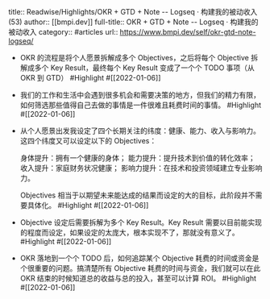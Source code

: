 title:: Readwise/Highlights/OKR + GTD + Note -- Logseq · 构建我的被动收入 (53)
author:: [[bmpi.dev]]
full-title:: OKR + GTD + Note -- Logseq · 构建我的被动收入
category:: #articles
url:: https://www.bmpi.dev/self/okr-gtd-note-logseq/

- OKR 的流程是将个人愿景拆解成多个 Objectives，之后将每个 Objective 拆解成多个 Key Result，最终每个 Key Result 变成了一个个 TODO 事项（从 OKR 到 GTD） #Highlight #[[2022-01-06]]
- 我们的工作和生活中会遇到很多机会和需要决策的地方，但我们的精力有限，如何筛选那些值得自己去做的事情是一件很难且耗费时间的事情。 #Highlight #[[2022-01-06]]
- 从个人愿景出发我设定了四个长期关注的纬度：健康、能力、收入与影响力。这四个纬度又可以设定以下的 Objectives：
  
  身体提升：拥有一个健康的身体；
  能力提升：提升技术到价值的转化效率；
  收入提升：家庭财务状况健康；
  影响力提升：在技术和投资领域建立专业影响力。
  
  Objectives 相当于以期望未来能达成的结果而设定的大的目标，此阶段并不需要具体化。 #Highlight #[[2022-01-06]]
- Objective 设定后需要拆解为多个 Key Result。Key Result 需要以目前能实现的程度而设定，如果设定的太庞大，根本实现不了，那就没有意义了。 #Highlight #[[2022-01-06]]
- OKR 落地到一个个 TODO 后，如何追踪某个 Objective 耗费的时间或资金是个很重要的问题。搞清楚所有 Objective 耗费的时间与资金，我们就可以在此 OKR 结束的时候知道总的收益与总的投入，甚至可以计算 ROI。 #Highlight #[[2022-01-06]]
